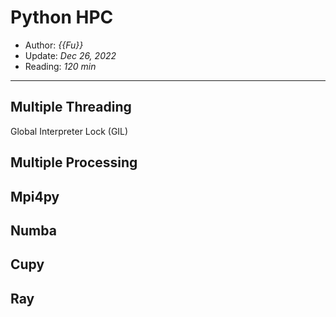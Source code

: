 # Python HPC

- Author: *{{Fu}}*
- Update: *Dec 26, 2022*
- Reading: *120 min*

---


## Multiple Threading

Global Interpreter Lock (GIL)


## Multiple Processing



## Mpi4py 




## Numba 


## Cupy 



## Ray







